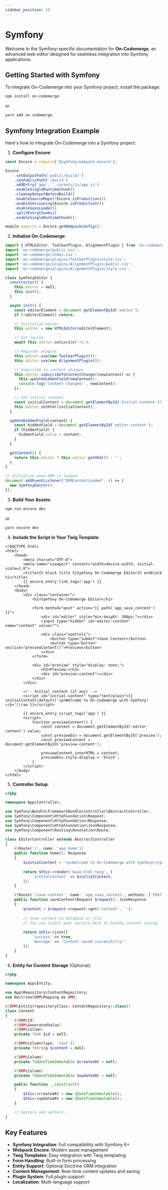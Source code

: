 ```yaml
---
sidebar_position: 10
---
```


# Symfony

Welcome to the Symfony-specific documentation for **On-Codemerge**, an advanced web editor designed for seamless integration into Symfony applications.

## Getting Started with Symfony

To integrate On-Codemerge into your Symfony project, install the package:

```bash
npm install on-codemerge
```

or

```bash
yarn add on-codemerge
```

## Symfony Integration Example

Here's how to integrate On-Codemerge into a Symfony project:

1. **Configure Encore**:

```javascript title="webpack.config.js"
const Encore = require('@symfony/webpack-encore');

Encore
    .setOutputPath('public/build/')
    .setPublicPath('/build')
    .addEntry('app', './assets/js/app.js')
    .enableSingleRuntimeChunk()
    .cleanupOutputBeforeBuild()
    .enableSourceMaps(!Encore.isProduction())
    .enableVersioning(Encore.isProduction())
    .enableSassLoader()
    .splitEntryChunks()
    .enableSingleRuntimeChunk();

module.exports = Encore.getWebpackConfig();
```

2. **Initialize On-Codemerge**:

```javascript title="assets/js/app.js"
import { HTMLEditor, ToolbarPlugin, AlignmentPlugin } from 'on-codemerge';
import 'on-codemerge/public.css';
import 'on-codemerge/index.css';
import 'on-codemerge/plugins/ToolbarPlugin/style.css';
import 'on-codemerge/plugins/AlignmentPlugin/public.css';
import 'on-codemerge/plugins/AlignmentPlugin/style.css';

class SymfonyEditor {
  constructor() {
    this.editor = null;
    this.init();
  }

  async init() {
    const editorElement = document.getElementById('editor');
    if (!editorElement) return;

    // Initialize editor
    this.editor = new HTMLEditor(editorElement);

    // Set locale
    await this.editor.setLocale('ru');

    // Register plugins
    this.editor.use(new ToolbarPlugin());
    this.editor.use(new AlignmentPlugin());

    // Subscribe to content changes
    this.editor.subscribeToContentChange((newContent) => {
      this.updateHiddenField(newContent);
      console.log('Content changed:', newContent);
    });

    // Set initial content
    const initialContent = document.getElementById('initial-content')?.textContent || 'Welcome to On-Codemerge with Symfony!';
    this.editor.setHtml(initialContent);
  }

  updateHiddenField(content) {
    const hiddenField = document.getElementById('editor-content');
    if (hiddenField) {
      hiddenField.value = content;
    }
  }

  getContent() {
    return this.editor ? this.editor.getHtml() : '';
  }
}

// Initialize when DOM is loaded
document.addEventListener('DOMContentLoaded', () => {
  new SymfonyEditor();
});
```

3. **Build Your Assets**:

```bash
npm run encore dev
```

or

```bash
yarn encore dev
```

4. **Include the Script in Your Twig Template**:

```twig title="templates/base.html.twig"
<!DOCTYPE html>
<html>
    <head>
        <meta charset="UTF-8">
        <meta name="viewport" content="width=device-width, initial-scale=1.0">
        <title>{% block title %}Symfony On-Codemerge Editor{% endblock %}</title>
        {{ encore_entry_link_tags('app') }}
    </head>
    <body>
        <div class="container">
            <h1>Symfony On-Codemerge Editor</h1>
            
            <form method="post" action="{{ path('app_save_content') }}">
                <div id="editor" style="min-height: 300px;"></div>
                <input type="hidden" id="editor-content" name="content" value="">
                
                <div class="controls">
                    <button type="submit">Save Content</button>
                    <button type="button" onclick="previewContent()">Preview</button>
                </div>
            </form>
            
            <div id="preview" style="display: none;">
                <h3>Preview:</h3>
                <div id="preview-content"></div>
            </div>
        </div>

        <!-- Initial content (if any) -->
        <script id="initial-content" type="text/plain">{{ initialContent|default('<p>Welcome to On-Codemerge with Symfony!</p>')|raw }}</script>

        {{ encore_entry_script_tags('app') }}
        <script>
            function previewContent() {
                const content = document.getElementById('editor-content').value;
                const previewDiv = document.getElementById('preview');
                const previewContent = document.getElementById('preview-content');
                
                previewContent.innerHTML = content;
                previewDiv.style.display = 'block';
            }
        </script>
    </body>
</html>
```

5. **Controller Setup**:

```php title="src/Controller/EditorController.php"
<?php

namespace App\Controller;

use Symfony\Bundle\FrameworkBundle\Controller\AbstractController;
use Symfony\Component\HttpFoundation\Request;
use Symfony\Component\HttpFoundation\Response;
use Symfony\Component\HttpFoundation\JsonResponse;
use Symfony\Component\Routing\Annotation\Route;

class EditorController extends AbstractController
{
    #[Route('/', name: 'app_home')]
    public function home(): Response
    {
        $initialContent = '<p>Welcome to On-Codemerge with Symfony!</p>';
        
        return $this->render('base.html.twig', [
            'initialContent' => $initialContent,
        ]);
    }

    #[Route('/save-content', name: 'app_save_content', methods: ['POST'])]
    public function saveContent(Request $request): JsonResponse
    {
        $content = $request->request->get('content', '');
        
        // Save content to database or file
        // You can inject your service here to handle content saving
        
        return $this->json([
            'success' => true,
            'message' => 'Content saved successfully!'
        ]);
    }
}
```

6. **Entity for Content Storage** (Optional):

```php title="src/Entity/Content.php"
<?php

namespace App\Entity;

use App\Repository\ContentRepository;
use Doctrine\ORM\Mapping as ORM;

#[ORM\Entity(repositoryClass: ContentRepository::class)]
class Content
{
    #[ORM\Id]
    #[ORM\GeneratedValue]
    #[ORM\Column]
    private ?int $id = null;

    #[ORM\Column(type: 'text')]
    private ?string $content = null;

    #[ORM\Column]
    private ?\DateTimeImmutable $createdAt = null;

    #[ORM\Column]
    private ?\DateTimeImmutable $updatedAt = null;

    public function __construct()
    {
        $this->createdAt = new \DateTimeImmutable();
        $this->updatedAt = new \DateTimeImmutable();
    }

    // Getters and setters...
}
```

## Key Features

- **Symfony Integration**: Full compatibility with Symfony 6+
- **Webpack Encore**: Modern asset management
- **Twig Templates**: Easy integration with Twig templating
- **Form Handling**: Built-in form processing
- **Entity Support**: Optional Doctrine ORM integration
- **Content Management**: Real-time content updates and saving
- **Plugin System**: Full plugin support
- **Localization**: Multi-language support